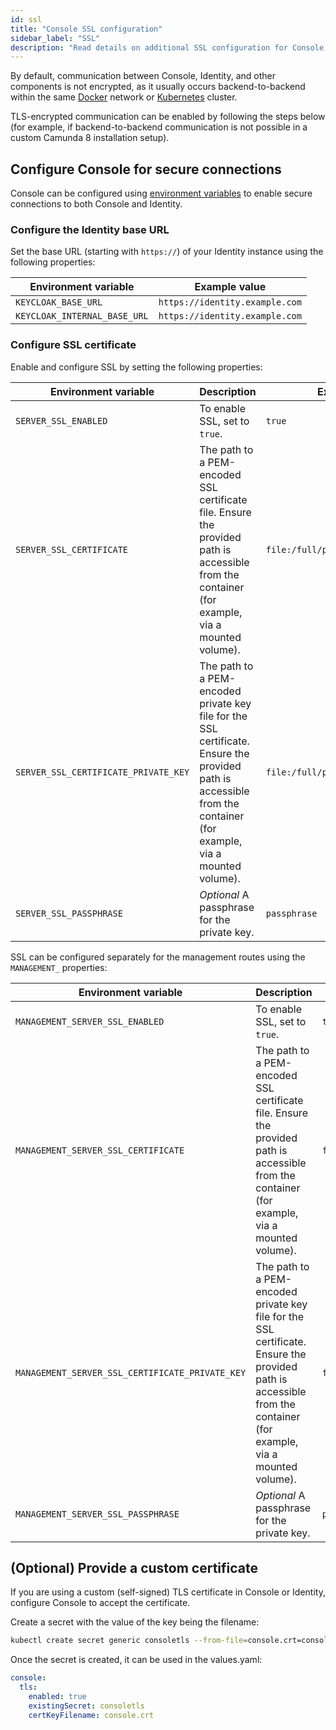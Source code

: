 ```yaml
---
id: ssl
title: "Console SSL configuration"
sidebar_label: "SSL"
description: "Read details on additional SSL configuration for Console."
---
```


By default, communication between Console, Identity, and other components is not encrypted, as it usually occurs backend-to-backend within the same [Docker](/self-managed/installation-methods/docker/docker.md) network or [Kubernetes](/self-managed/installation-methods/helm/install.md) cluster.

TLS-encrypted communication can be enabled by following the steps below (for example, if backend-to-backend communication is not possible in a custom Camunda 8 installation setup).

## Configure Console for secure connections

Console can be configured using [environment variables](/self-managed/console-deployment/configuration/configuration.md#environment-variables) to enable secure connections to both Console and Identity.

### Configure the Identity base URL

Set the base URL (starting with `https://`) of your Identity instance using the following properties:

| Environment variable         | Example value                  |
| ---------------------------- | ------------------------------ |
| `KEYCLOAK_BASE_URL`          | `https://identity.example.com` |
| `KEYCLOAK_INTERNAL_BASE_URL` | `https://identity.example.com` |

### Configure SSL certificate

Enable and configure SSL by setting the following properties:

| Environment variable                 | Description                                                                                                                                                        | Example value                        |
| ------------------------------------ | ------------------------------------------------------------------------------------------------------------------------------------------------------------------ | ------------------------------------ |
| `SERVER_SSL_ENABLED`                 | To enable SSL, set to `true`.                                                                                                                                      | `true`                               |
| `SERVER_SSL_CERTIFICATE`             | The path to a PEM-encoded SSL certificate file. Ensure the provided path is accessible from the container (for example, via a mounted volume).                     | `file:/full/path/to/certificate.pem` |
| `SERVER_SSL_CERTIFICATE_PRIVATE_KEY` | The path to a PEM-encoded private key file for the SSL certificate. Ensure the provided path is accessible from the container (for example, via a mounted volume). | `file:/full/path/to/key.pem`         |
| `SERVER_SSL_PASSPHRASE`              | _Optional_ A passphrase for the private key.                                                                                                                       | `passphrase`                         |

SSL can be configured separately for the management routes using the `MANAGEMENT_` properties:

| Environment variable                            | Description                                                                                                                                                        | Example value                        |
| ----------------------------------------------- | ------------------------------------------------------------------------------------------------------------------------------------------------------------------ | ------------------------------------ |
| `MANAGEMENT_SERVER_SSL_ENABLED`                 | To enable SSL, set to `true`.                                                                                                                                      | `true`                               |
| `MANAGEMENT_SERVER_SSL_CERTIFICATE`             | The path to a PEM-encoded SSL certificate file. Ensure the provided path is accessible from the container (for example, via a mounted volume).                     | `file:/full/path/to/certificate.pem` |
| `MANAGEMENT_SERVER_SSL_CERTIFICATE_PRIVATE_KEY` | The path to a PEM-encoded private key file for the SSL certificate. Ensure the provided path is accessible from the container (for example, via a mounted volume). | `file:/full/path/to/key.pem`         |
| `MANAGEMENT_SERVER_SSL_PASSPHRASE`              | _Optional_ A passphrase for the private key.                                                                                                                       | `passphrase`                         |

## (Optional) Provide a custom certificate

If you are using a custom (self-signed) TLS certificate in Console or Identity, configure Console to accept the certificate.

Create a secret with the value of the key being the filename:

```bash
kubectl create secret generic consoletls --from-file=console.crt=console.crt
```

Once the secret is created, it can be used in the values.yaml:

```yaml
console:
  tls:
    enabled: true
    existingSecret: consoletls
    certKeyFilename: console.crt
```

